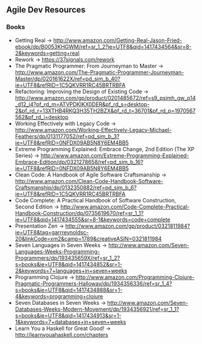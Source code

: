 ## Agile Dev Resources

### Books

* Getting Real -> http://www.amazon.com/Getting-Real-Jason-Fried-ebook/dp/B0053KHGWM/ref=sr_1_2?ie=UTF8&qid=1417434564&sr=8-2&keywords=getting+real
* Rework -> https://37signals.com/rework
* The Pragmatic Programmer: From Journeyman to Master -> http://www.amazon.com/The-Pragmatic-Programmer-Journeyman-Master/dp/020161622X/ref=pd_sim_b_40?ie=UTF8&refRID=1C5QKVRR1RC45BRTRBFA <br>
* Refactoring: Improving the Design of Existing Code -> http://www.amazon.com/gp/product/0201485672/ref=s9_psimh_gw_p14_d12_i4?pf_rd_m=ATVPDKIKX0DER&pf_rd_s=desktop-2&pf_rd_r=13XTHB4RKQ3H35TH2BZX&pf_rd_t=36701&pf_rd_p=1970567562&pf_rd_i=desktop <br>
* Working Effectively with Legacy Code -> http://www.amazon.com/Working-Effectively-Legacy-Michael-Feathers/dp/0131177052/ref=pd_sim_b_3?ie=UTF8&refRID=0NFDX09AB5N8Y6EM4BB5 <br>
* Extreme Programming Explained: Embrace Change, 2nd Edition (The XP Series) -> http://www.amazon.com/Extreme-Programming-Explained-Embrace-Edition/dp/0321278658/ref=pd_sim_b_16?ie=UTF8&refRID=0NFDX09AB5N8Y6EM4BB5 <br>
* Clean Code: A Handbook of Agile Software Craftsmanship -> http://www.amazon.com/Clean-Code-Handbook-Software-Craftsmanship/dp/0132350882/ref=pd_sim_b_6?ie=UTF8&refRID=1C5QKVRR1RC45BRTRBFA <br>
* Code Complete: A Practical Handbook of Software Construction, Second Edition -> http://www.amazon.com/Code-Complete-Practical-Handbook-Construction/dp/0735619670/ref=sr_1_1?ie=UTF8&qid=1417434555&sr=8-1&keywords=code+complete <br>
* Presentation Zen -> http://www.amazon.com/gp/product/0321811984?ie=UTF8&tag=garrreynoldsc-20&linkCode=xm2&camp=1789&creativeASIN=0321811984 <br>
* Seven Languages in Seven Weeks -> http://www.amazon.com/Seven-Languages-Weeks-Programming-Programmers/dp/193435659X/ref=sr_1_2?s=books&ie=UTF8&qid=1417434852&sr=1-2&keywords=7+languages+in+seven+weeks <br>
* Programming Clojure -> http://www.amazon.com/Programming-Clojure-Pragmatic-Programmers-Halloway/dp/1934356336/ref=sr_1_4?s=books&ie=UTF8&qid=1417434888&sr=1-4&keywords=programming+clojure <br>
* Seven Databases in Seven Weeks -> http://www.amazon.com/Seven-Databases-Weeks-Modern-Movement/dp/1934356921/ref=sr_1_1?s=books&ie=UTF8&qid=1417434913&sr=1-1&keywords=7+databases+in+seven+weeks <br>
* Learn You a Haskell for Great Good! -> http://learnyouahaskell.com/chapters <br>
